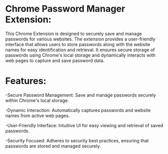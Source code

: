 # Chrome Password Manager Extension: 
This Chrome Extension is designed to securely save and manage passwords for various websites. The extension provides a user-friendly interface that allows users to store passwords along 
with the website names for easy identification and retrieval. It ensures secure storage of passwords using Chrome's local storage and dynamically interacts with web pages to capture and 
save password data.

# Features:
-Secure Password Management: Save and manage passwords securely within Chrome's local storage.

-Dynamic Interaction: Automatically captures passwords and website names from active web pages.

-User-Friendly Interface: Intuitive UI for easy viewing and retrieval of saved passwords.

-Security Focused: Adheres to security best practices, ensuring that passwords are stored and managed securely.
